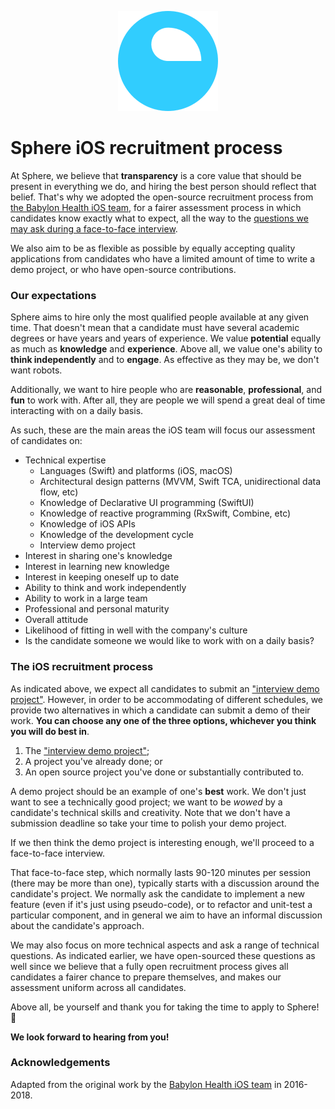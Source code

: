 <p align="center">
<img src="logo.webp">
</p>


Sphere iOS recruitment process
==================================

At Sphere, we believe that **transparency** is a core value that should be present in everything we do, and hiring the best person should reflect that belief. That's why we adopted the open-source recruitment process from [the Babylon Health iOS team](https://github.com/babylonhealth/iOS-Interview-Demo), for a fairer assessment process in which candidates know exactly what to expect, all the way to the [questions we may ask during a face-to-face interview](questions.md).

We also aim to be as flexible as possible by equally accepting quality applications from candidates who have a limited amount of time to write a demo project, or who have open-source contributions.

### Our expectations

Sphere aims to hire only the most qualified people available at any given time. That doesn't mean that a candidate must have several academic degrees or have years and years of experience. We value **potential** equally as much as **knowledge** and **experience**. Above all, we value one's ability to **think independently** and to **engage**. As effective as they may be, we don't want robots.

Additionally, we want to hire people who are **reasonable**, **professional**, and **fun** to work with. After all, they are people we will spend a great deal of time interacting with on a daily basis.

As such, these are the main areas the iOS team will focus our assessment of candidates on:

- Technical expertise
  - Languages (Swift) and platforms (iOS, macOS)
  - Architectural design patterns (MVVM, Swift TCA, unidirectional data flow, etc)
  - Knowledge of Declarative UI programming (SwiftUI)
  - Knowledge of reactive programming (RxSwift, Combine, etc)
  - Knowledge of iOS APIs
  - Knowledge of the development cycle
  - Interview demo project
- Interest in sharing one's knowledge
- Interest in learning new knowledge
- Interest in keeping oneself up to date
- Ability to think and work independently
- Ability to work in a large team
- Professional and personal maturity
- Overall attitude
- Likelihood of fitting in well with the company's culture
- Is the candidate someone we would like to work with on a daily basis?

### The iOS recruitment process

As indicated above, we expect all candidates to submit an ["interview demo project"](demo.md). However, in order to be accommodating of different schedules, we provide two alternatives in which a candidate can submit a demo of their work. **You can choose any one of the three options, whichever you think you will do best in**.

1. The ["interview demo project"](demo.md);
2. A project you've already done; or
3. An open source project you've done or substantially contributed to.

A demo project should be an example of one's **best** work. We don't just want to see a technically good project; we want to be *wowed* by a candidate's technical skills and creativity. Note that we don't have a submission deadline so take your time to polish your demo project.

If we then think the demo project is interesting enough, we'll proceed to a face-to-face interview.

That face-to-face step, which normally lasts 90-120 minutes per session (there may be more than one), typically starts with a discussion around the candidate's project. We normally ask the candidate to implement a new feature (even if it's just using pseudo-code), or to refactor and unit-test a particular component, and in general we aim to have an informal discussion about the candidate's approach.

We may also focus on more technical aspects and ask a range of technical questions. As indicated earlier, we have open-sourced these questions as well since we believe that a fully open recruitment process gives all candidates a fairer chance to prepare themselves, and makes our assessment uniform across all candidates.

Above all, be yourself and thank you for taking the time to apply to Sphere! 🌈

**We look forward to hearing from you!**


### Acknowledgements
Adapted from the original work by the [Babylon Health iOS team](https://github.com/babylonhealth/iOS-Interview-Demo) in 2016-2018.
